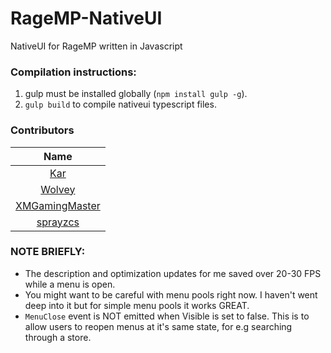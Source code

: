 # RageMP-NativeUI
NativeUI for RageMP written in Javascript

### Compilation instructions:

1. gulp must be installed globally (`npm install gulp -g`).
2. `gulp build` to compile nativeui typescript files.

### Contributors

| Name |
|:----------:|
| [Kar](https://github.com/karimcambridge) |
| [Wolvey](https://github.com/berndwl) |
| [XMGamingMaster](https://github.com/XMGamingMaster) |
| [sprayzcs](https://github.com/sprayzcs) |

### NOTE BRIEFLY:

* The description and optimization updates for me saved over 20-30 FPS while a menu is open.
* You might want to be careful with menu pools right now. I haven't went deep into it but for simple menu pools it works GREAT.
* `MenuClose` event is NOT emitted when Visible is set to false. This is to allow users to reopen menus at it's same state, for e.g searching through a store.